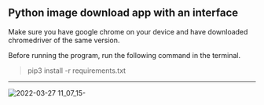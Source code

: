 ## Python image download app with an interface

Make sure you have google chrome on your device and have downloaded chromedriver of the same version.

Before running the program, run the following command in the terminal.
> pip3 install -r requirements.txt


------------



![2022-03-27 11_07_15-](https://user-images.githubusercontent.com/88890068/160272990-5eae875d-e77b-49bd-8d88-1892ab01904d.png)
